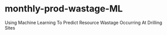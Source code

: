 # monthly-prod-wastage-ML
Using Machine Learning To Predict Resource Wastage Occurring At Drilling Sites
